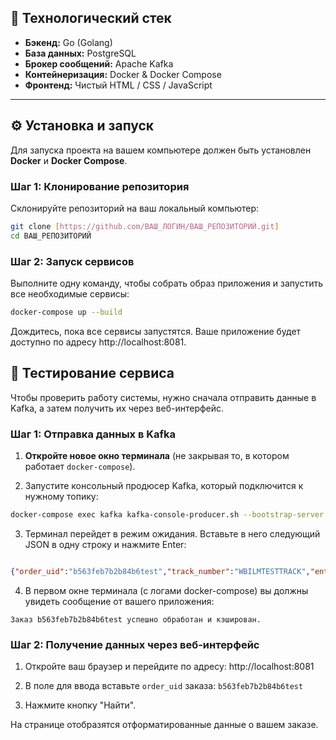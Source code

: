 
## 🚀 Технологический стек

* **Бэкенд:** Go (Golang)
* **База данных:** PostgreSQL
* **Брокер сообщений:** Apache Kafka
* **Контейнеризация:** Docker & Docker Compose
* **Фронтенд:** Чистый HTML / CSS / JavaScript
---
## ⚙️ Установка и запуск

Для запуска проекта на вашем компьютере должен быть установлен **Docker** и **Docker Compose**.

### Шаг 1: Клонирование репозитория

Склонируйте репозиторий на ваш локальный компьютер:
```bash
git clone [https://github.com/ВАШ_ЛОГИН/ВАШ_РЕПОЗИТОРИЙ.git]
cd ВАШ_РЕПОЗИТОРИЙ
```
### Шаг 2: Запуск сервисов
Выполните одну команду, чтобы собрать образ приложения и запустить все необходимые сервисы:

```Bash
docker-compose up --build
```
Дождитесь, пока все сервисы запустятся. Ваше приложение будет доступно по адресу http://localhost:8081.

## 🧪 Тестирование сервиса
Чтобы проверить работу системы, нужно сначала отправить данные в Kafka, а затем получить их через веб-интерфейс.

### Шаг 1: Отправка данных в Kafka
1. **Откройте новое окно терминала** (не закрывая то, в котором работает ```docker-compose```).

2. Запустите консольный продюсер Kafka, который подключится к нужному топику:

```Bash
docker-compose exec kafka kafka-console-producer.sh --bootstrap-server localhost:9092 --topic orders
```
3. Терминал перейдет в режим ожидания. Вставьте в него следующий JSON в одну строку и нажмите Enter:

```JSON

{"order_uid":"b563feb7b2b84b6test","track_number":"WBILMTESTTRACK","entry":"WBIL","delivery":{"name":"Test Testov","phone":"+9720000000","zip":"2639809","city":"Kiryat Mozkin","address":"Ploshad Mira 15","region":"Kraiot","email":"test@gmail.com"},"payment":{"transaction":"b563feb7b2b84b6test","request_id":"","currency":"USD","provider":"wbpay","amount":1817,"payment_dt":1637907727,"bank":"alpha","delivery_cost":1500,"goods_total":317,"custom_fee":0},"items":[{"chrt_id":9934930,"track_number":"WBILMTESTTRACK","price":453,"rid":"ab4219087a764ae0btest","name":"Mascaras","sale":30,"size":"0","total_price":317,"nm_id":2389212,"brand":"Vivienne Sabo","status":202}],"locale":"en","internal_signature":"","customer_id":"test","delivery_service":"meest","shardkey":"9","sm_id":99,"date_created":"2021-11-26T06:22:19Z","oof_shard":"1"}
```
4. В первом окне терминала (с логами docker-compose) вы должны увидеть сообщение от вашего приложения:

```Заказ b563feb7b2b84b6test успешно обработан и кэширован.```

### Шаг 2: Получение данных через веб-интерфейс
1. Откройте ваш браузер и перейдите по адресу: http://localhost:8081

2. В поле для ввода вставьте ```order_uid``` заказа: ```b563feb7b2b84b6test```

3. Нажмите кнопку "Найти".

На странице отобразятся отформатированные данные о вашем заказе.
